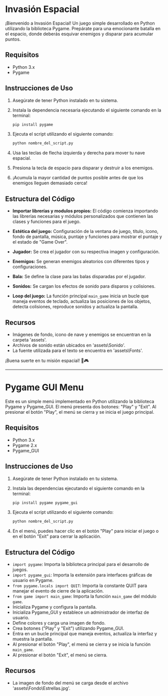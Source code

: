 # Invasión Espacial

¡Bienvenido a Invasión Espacial! Un juego simple desarrollado en Python utilizando la biblioteca Pygame. Prepárate para una emocionante batalla en el espacio, donde deberás esquivar enemigos y disparar para acumular puntos.

## Requisitos

- Python 3.x
- Pygame

## Instrucciones de Uso

1. Asegúrate de tener Python instalado en tu sistema.
2. Instala la dependencia necesaria ejecutando el siguiente comando en la terminal:

    ```bash
    pip install pygame
    ```

3. Ejecuta el script utilizando el siguiente comando:

    ```bash
    python nombre_del_script.py
    ```

4. Usa las teclas de flecha izquierda y derecha para mover tu nave espacial.
5. Presiona la tecla de espacio para disparar y destruir a los enemigos.
6. ¡Acumula la mayor cantidad de puntos posible antes de que los enemigos lleguen demasiado cerca!

## Estructura del Código

- **Importar librerías y modulos propios:** El código comienza importando las librerías necesarias y módulos personalizados que contienen las clases y funciones para el juego.
  
- **Estética del juego:** Configuración de la ventana de juego, título, icono, fondo de pantalla, música, puntaje y funciones para mostrar el puntaje y el estado de "Game Over".

- **Jugador:** Se crea el jugador con su respectiva imagen y configuración.

- **Enemigos:** Se generan enemigos aleatorios con diferentes tipos y configuraciones.

- **Bala:** Se define la clase para las balas disparadas por el jugador.

- **Sonidos:** Se cargan los efectos de sonido para disparos y colisiones.

- **Loop del juego:** La función principal `main_game` inicia un bucle que maneja eventos de teclado, actualiza las posiciones de los objetos, detecta colisiones, reproduce sonidos y actualiza la pantalla.

## Recursos

- Imágenes de fondo, icono de nave y enemigos se encuentran en la carpeta 'assets'.
- Archivos de sonido están ubicados en 'assets\Sonido'.
- La fuente utilizada para el texto se encuentra en 'assets\Fonts'.

¡Buena suerte en tu misión espacial! 🚀🎮

---

# Pygame GUI Menu

Este es un simple menú implementado en Python utilizando la biblioteca Pygame y Pygame_GUI. El menú presenta dos botones: "Play" y "Exit". Al presionar el botón "Play", el menú se cierra y se inicia el juego principal.

## Requisitos

- Python 3.x
- Pygame 2.x
- Pygame_GUI

## Instrucciones de Uso

1. Asegúrate de tener Python instalado en tu sistema.
2. Instala las dependencias ejecutando el siguiente comando en la terminal:

    ```bash
    pip install pygame pygame_gui
    ```

3. Ejecuta el script utilizando el siguiente comando:

    ```bash
    python nombre_del_script.py
    ```

4. En el menú, puedes hacer clic en el botón "Play" para iniciar el juego o en el botón "Exit" para cerrar la aplicación.

## Estructura del Código

- `import pygame`: Importa la biblioteca principal para el desarrollo de juegos.
- `import pygame_gui`: Importa la extensión para interfaces gráficas de usuario en Pygame.
- `from pygame.locals import QUIT`: Importa la constante QUIT para manejar el evento de cierre de la aplicación.
- `from game import main_game`: Importa la función `main_game` del módulo `game`.
- Inicializa Pygame y configura la pantalla.
- Inicializa Pygame_GUI y establece un administrador de interfaz de usuario.
- Define colores y carga una imagen de fondo.
- Crea botones ("Play" y "Exit") utilizando Pygame_GUI.
- Entra en un bucle principal que maneja eventos, actualiza la interfaz y muestra la pantalla.
- Al presionar el botón "Play", el menú se cierra y se inicia la función `main_game`.
- Al presionar el botón "Exit", el menú se cierra.

## Recursos

- La imagen de fondo del menú se carga desde el archivo 'assets\Fondo\Estrellas.jpg'.
